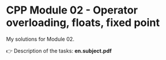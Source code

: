 # CPP Module 02 - Operator overloading, floats, fixed point

My solutions for Module 02.

👉 Description of the tasks: <b>en.subject.pdf</b>
